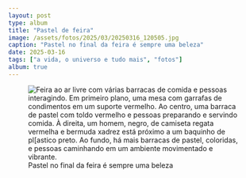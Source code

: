 ```yaml
---
layout: post
type: album
title: "Pastel de feira"
image: /assets/fotos/2025/03/20250316_120505.jpg
caption: "Pastel no final da feira é sempre uma beleza"
date: 2025-03-16
tags: ["a vida, o universo e tudo mais", "fotos"]
album: true
---
```

<figure class="foto-post">
    <img src="{{ site.baseurl }}/assets/fotos/2025/03/20250316_120505.jpg" alt="Feira ao ar livre com várias barracas de comida e pessoas interagindo. Em primeiro plano, uma mesa com garrafas de condimentos em um suporte vermelho. Ao centro, uma barraca de pastel com toldo vermelho e pessoas preparando e servindo comida. À direita, um homem, negro, de camiseta regata vermelha e bermuda xadrez está próximo a um baquinho de pl[astico preto. Ao fundo, há mais barracas de pastel, coloridas, e pessoas caminhando em um ambiente movimentado e vibrante." title="Barraca de pastel">
    <figcaption>Pastel no final da feira é sempre uma beleza</figcaption>
 </figure>